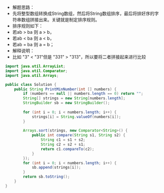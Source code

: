  * 解题思路：
 * 先将整型数组转换成String数组，然后将String数组排序，最后将排好序的字符串数组拼接出来。关键就是制定排序规则。
 * 排序规则如下：
 * 若ab > ba 则 a > b，
 * 若ab < ba 则 a < b，
 * 若ab = ba 则 a = b；
 * 解释说明：
 * 比如 "3" < "31"但是 "331" > "313"，所以要将二者拼接起来进行比较

```java
import java.util.ArrayList;
import java.util.Comparator;
import java.util.Arrays;

public class Solution {
    public String PrintMinNumber(int [] numbers) {
        if (numbers == null || numbers.length == 0) return "";
        String[] strings = new String[numbers.length];
        StringBuilder sb = new StringBuilder();
        
        for (int i = 0; i < numbers.length; i++) {
            strings[i] = String.valueOf(numbers[i]); 
        }
        
        Arrays.sort(strings, new Comparator<String>() {
            public int compare(String s1, String s2) {
                String c1 = s1 + s2;
                String c2 = s2 + s1;
                return c1.compareTo(c2);
            }
        });
        for (int i = 0; i < numbers.length; i++) {
            sb.append(strings[i]);
        }
        return sb.toString();
    }
}
```